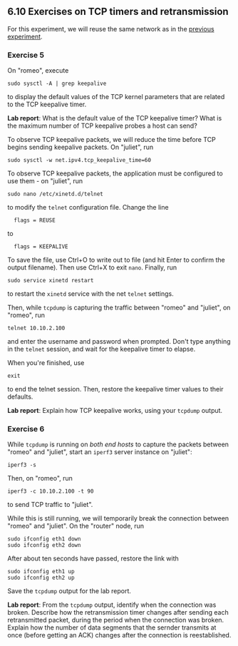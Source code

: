 ## 6.10 Exercises on TCP timers and retransmission

For this experiment, we will reuse the same network as in the [previous experiment](el5373-lab6-67.md).

### Exercise 5

On "romeo", execute

```
sudo sysctl -A | grep keepalive
```

to display the default values of the TCP kernel parameters that are related to the TCP keepalive timer.

**Lab report**: What is the default value of the TCP keepalive timer? What is the maximum number of TCP keepalive probes a host can send?

To observe TCP keepalive packets, we will reduce the time before TCP begins sending keepalive packets. On "juliet", run

```
sudo sysctl -w net.ipv4.tcp_keepalive_time=60
```

To observe TCP keepalive packets, the application must be configured to use them - on "juliet", run

```
sudo nano /etc/xinetd.d/telnet
```

to modify the `telnet` configuration file. Change the line

```
  flags = REUSE    
```

to

```
  flags = KEEPALIVE
```

To save the file, use Ctrl+O to write out to file (and hit Enter to confirm the output filename). Then use Ctrl+X to exit `nano`. Finally, run

```
sudo service xinetd restart  
```

to restart the `xinetd` service with the net `telnet` settings.


Then, while `tcpdump` is capturing the traffic between "romeo" and "juliet", on "romeo", run

```
telnet 10.10.2.100
```

and enter the username and password when prompted. Don't type anything in the `telnet` session, and wait for the keepalive timer to elapse.

When you're finished, use 

```
exit
```

to end the telnet session. Then, restore the keepalive timer values to their defaults.

**Lab report**: Explain how TCP keepalive works, using your `tcpdump` output.

### Exercise 6

While `tcpdump` is running on _both end hosts_ to capture the packets between "romeo" and "juliet", start an `iperf3` server instance on "juliet":

```
iperf3 -s
```

Then, on "romeo", run

```
iperf3 -c 10.10.2.100 -t 90
```

to send TCP traffic to "juliet".

While this is still running, we will temporarily break the connection between "romeo" and "juliet". On the "router" node, run

```
sudo ifconfig eth1 down
sudo ifconfig eth2 down
```

After about ten seconds have passed, restore the link with

```
sudo ifconfig eth1 up
sudo ifconfig eth2 up
```

Save the `tcpdump` output for the lab report.

**Lab report**: From the `tcpdump` output, identify when the connection was broken. Describe how the retransmission timer changes after sending each retransmitted packet, during the period when the connection was broken. Explain how the number of data segments that the sernder transmits at once (before getting an ACK) changes after the connection is reestablished.
